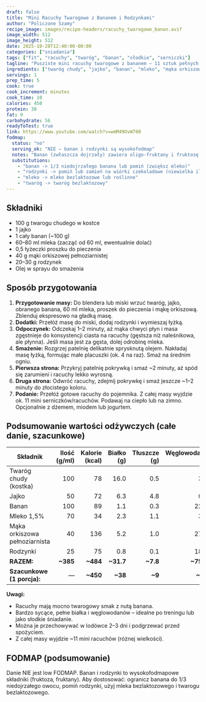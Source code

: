 ```yaml
---
draft: false
title: "Mini Racuchy Twarogowe z Bananem i Rodzynkami"
author: "Policzone Szamy"
recipe_image: images/recipe-headers/racuchy_twarogowe_banan.avif
image_width: 512
image_height: 512
date: 2025-10-28T12:40:00-00:00
categories: ["sniadania"]
tags: ["fit", "racuchy", "twaróg", "banan", "słodkie", "serniczki"]
tagline: "Pusziste mini racuchy twarogowe z bananem – 11 sztuk pełnych białka i smaku!"
ingredients: ["twaróg chudy", "jajko", "banan", "mleko", "mąka orkiszowa pełnoziarnista", "rodzynki"]
servings: 1
prep_time: 5
cook: true
cook_increment: minutes
cook_time: 10
calories: 450
protein: 38
fat: 9
carbohydrate: 56
readyToTest: true
link: https://www.youtube.com/watch?v=wmM49OvW780
fodmap:
  status: "no"
  serving_ok: "NIE – banan i rodzynki są wysokofodmap"
  notes: "Banan (zwłaszcza dojrzały) zawiera oligo-fruktany i fruktозę. Bezpieczna porcja to ~1/3 niedojrzałego banana (~30 g). Rodzynki są bardzo wysokofodmap (fruktoza, fruktany). Twaróg zawiera laktozę – w większych ilościach może być problemem. Mleko (laktoza) również."
  substitutions:
    - "banan -> 1/3 niedojrzałego banana lub pomiń (zwiększ mleko)"
    - "rodzynki -> pomiń lub zamień na wiórki czekoladowe (niewielka ilość, sprawdź skład)"
    - "mleko -> mleko bezlaktozowe lub roślinne"
    - "twaróg -> twaróg bezlaktozowy"
---
```


## Składniki
* 100 g twarogu chudego w kostce
* 1 jajko
* 1 cały banan (~100 g)
* 60–80 ml mleka (zacząć od 60 ml, ewentualnie dolać)
* 0,5 łyżeczki proszku do pieczenia
* 40 g mąki orkiszowej pełnoziarnistej
* 20–30 g rodzynek
* Olej w sprayu do smażenia

## Sposób przygotowania
1. **Przygotowanie masy:** Do blendera lub miski wrzuć twaróg, jajko, obranego banana, 60 ml mleka, proszek do pieczenia i mąkę orkiszową. Zblenduj ekspresowo na gładką masę.
2. **Dodatki:** Przełóż masę do miski, dodaj rodzynki i wymieszaj łyżką.
3. **Odpoczynek:** Odczekaj 1–2 minuty, aż mąka chwyci płyn i masa zgęstnieje do konsystencji ciasta na racuchy (gęstsza niż naleśnikowa, ale płynna). Jeśli masa jest za gęsta, dolej odrobinę mleka.
4. **Smażenie:** Rozgrzej patelnię delikatnie sprysknutą olejem. Nakładaj masę łyżką, formując małe placuszki (ok. 4 na raz). Smaż na średnim ogniu.
5. **Pierwsza strona:** Przykryj patelnię pokrywką i smaż ~2 minuty, aż spód się zarumieni i racuchy lekko wyrosną.
6. **Druga strona:** Odwróć racuchy, zdejmij pokrywkę i smaż jeszcze ~1–2 minuty do złocistego koloru.
7. **Podanie:** Przełóż gotowe racuchy do pojemnika. Z całej masy wyjdzie ok. 11 mini serniczków/racuchów. Podawaj na ciepło lub na zimno. Opcjonalnie z dżemem, miodem lub jogurtem.

## Podsumowanie wartości odżywczych (całe danie, szacunkowe)

| Składnik                      | Ilość (g/ml) | Kalorie (kcal) | Białko (g) | Tłuszcze (g) | Węglowodany (g) |
|-------------------------------|-------------:|---------------:|-----------:|-------------:|----------------:|
| Twaróg chudy (kostka)         | 100          | 78             | 16.0       | 0.5          | 3.0             |
| Jajko                         | 50           | 72             | 6.3        | 4.8          | 0.4             |
| Banan                         | 100          | 89             | 1.1        | 0.3          | 22.8            |
| Mleko 1,5%                    | 70           | 34             | 2.3        | 1.1          | 3.4             |
| Mąka orkiszowa pełnoziarnista | 40           | 136            | 5.2        | 1.0          | 27.2            |
| Rodzynki                      | 25           | 75             | 0.8        | 0.1          | 18.8            |
| **RAZEM:**                    | **~385**     | **~484**       | **~31.7**  | **~7.8**     | **~75.6**       |
| **Szacunkowe (1 porcja):**    | —            | **~450**       | **~38**    | **~9**       | **~56**         |

**Uwagi:**
- Racuchy mają mocno twarogowy smak z nutą banana.
- Bardzo sycące, pełne białka i węglowodanów – idealne po treningu lub jako słodkie śniadanie.
- Można je przechowywać w lodówce 2–3 dni i podgrzewać przed spożyciem.
- Z całej masy wyjdzie ~11 mini racuchów (różnej wielkości).

## FODMAP (podsumowanie)
Danie NIE jest low FODMAP. Banan i rodzynki to wysokofodmapowe składniki (fruktoza, fruktany). Aby dostosować: ogranicz banana do 1/3 niedojrzałego owocu, pomiń rodzynki, użyj mleka bezlaktozowego i twarogu bezlaktozowego.
